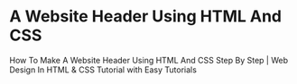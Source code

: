 # A Website Header Using HTML And CSS

How To Make A Website Header Using HTML And CSS Step By Step
| Web Design In HTML & CSS Tutorial
with Easy Tutorials

